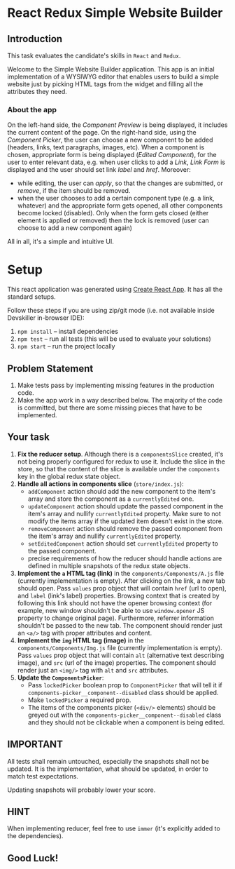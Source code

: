 # React Redux Simple Website Builder

## Introduction

This task evaluates the candidate's skills in `React` and `Redux`.

Welcome to the Simple Website Builder application. This app is an initial implementation of a WYSIWYG editor that enables users to build a simple website just by picking HTML tags from the widget and filling all the attributes they need.

### About the app

On the left-hand side, the *Component Preview* is being displayed, it includes the current content of the page. On the right-hand side, using the *Component Picker*, the user can choose a new component to be added (headers, links, text paragraphs, images, etc). When a component is chosen, appropriate form is being displayed (*Edited Component*), for the user to enter relevant data, e.g. when user clicks to add a *Link*, *Link Form* is displayed and the user should set link *label* and *href*. Moreover:
- while editing, the user can *apply*, so that the changes are submitted, or *remove*, if the item should be removed.
- when the user chooses to add a certain component type (e.g. a link, whatever) and the appropriate form gets opened, all other components become locked (disabled). Only when the form gets closed (either element is applied or removed) then the lock is removed (user can choose to add a new component again)

All in all, it's a simple and intuitive UI.

# Setup

This react application was generated using [Create React App](https://github.com/facebook/create-react-app). It has all the standard setups.

Follow these steps if you are using zip/git mode (i.e. not available inside Devskiller in-browser IDE):

1. `npm install` – install dependencies
2. `npm test` – run all tests (this will be used to evaluate your solutions)
3. `npm start` – run the project locally

## Problem Statement

1. Make tests pass by implementing missing features in the production code.
2. Make the app work in a way described below. The majority of the code is committed, but there are some missing pieces that have to be implemented.

## Your task

1. **Fix the reducer setup**. Although there is a `componentsSlice` created, it's not being properly configured for redux to use it. Include the slice in the store, so that the content of the slice is available under the `components` key in the global redux state object.
2. **Handle all actions in components slice** (`store/index.js`):
   - `addComponent` action should add the new component to the item's array and store the component as a `currentlyEdited` one.
   - `updateComponent` action should update the passed component in the item's array and nullify `currentlyEdited` property. Make sure to not modify the items array if the updated item doesn't exist in the store. 
   - `removeComponent` action should remove the passed component from the item's array and nullify `currentlyEdited` property.
   - `setEditedComponent` action should set `currentlyEdited` property to the passed component.
   - precise requirements of how the reducer should handle actions are defined in multiple snapshots of the redux state objects.
3. **Implement the `a` HTML tag (link)** in the `components/Components/A.js` file (currently implementation is empty). After clicking on the link, a new tab should open. Pass `values` prop object that will contain `href` (url to open), and `label` (link's label) properties. Browsing context that is created by following this link should not have the opener browsing context (for example, new window shouldn't be able to use `window.opener` JS property to change original page). Furthermore, referrer information shouldn't be passed to the new tab. The component should render just an `<a/>` tag with proper attributes and content.
4. **Implement the `img` HTML tag (image)** in the `components/Components/Img.js` file (currently implementation is empty). Pass `values` prop object that will contain `alt` (alternative text describing image), and `src` (url of the image) properties. The component should render just an `<img/>` tag with `alt` and `src` attributes.
5. **Update the `ComponentsPicker`**:
   - Pass `lockedPicker` boolean prop to `ComponentPicker` that will tell it if `components-picker__component--disabled` class should be applied.
   - Make `lockedPicker` a required prop. 
   - The items of the components picker (`<div/>` elements) should be greyed out with the `components-picker__component--disabled` class and they should not be clickable when a component is being edited.

## IMPORTANT

All tests shall remain untouched, especially the snapshots shall not be updated. It is the implementation, what should be updated, in order to match test expectations.

Updating snapshots will probably lower your score.

## HINT

When implementing reducer, feel free to use `immer` (it's explicitly added to the dependencies).

## Good Luck!

